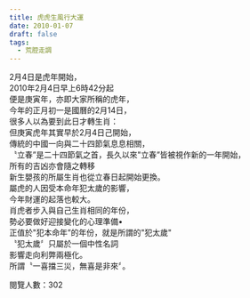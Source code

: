 ```yaml
---
title: 虎虎生風行大運
date: 2010-01-07
draft: false
tags:
  - 荒腔走調
---
```

 2月4日是虎年開始，  
2010年2月4日早上6時42分起  
便是庚寅年，亦即大家所稱的虎年，  
今年的正月初一是國曆的2月14日，  
很多人以為要到此日才轉生肖：  
但庚寅虎年其實早於2月4日己開始，  
傳統的中國一向與二十四節氣息息相關，  
〝立春”是二十四節氣之首，長久以來"立春”皆被視作新的一年開始，  
所有的吉凶亦會隨之轉移  
新生嬰孩的所屬生肖也從立春日起開始更換。  
屬虎的人因受本命年犯太歲的影響，  
今年財運的起落也較大。  
肖虎者步入與自己生肖相同的年份，  
勢必要做好迎接變化的心理準備•  
正值於"犯本命年”的年份，就是所謂的"犯太歲"  
〝犯太歲〞只屬於一個中性名詞  
影響走向利弊兩極化。  
所謂〝一喜擋三災，無喜是非來〞。  

閱覽人數：302